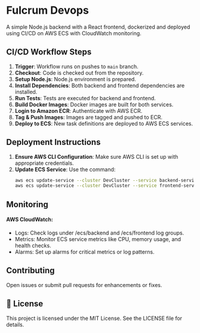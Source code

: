 # Fulcrum Devops

A simple Node.js backend with a React frontend, dockerized and deployed using CI/CD on AWS ECS with CloudWatch monitoring.

## CI/CD Workflow Steps

1. **Trigger**: Workflow runs on pushes to `main` branch.
2. **Checkout**: Code is checked out from the repository.
3. **Setup Node.js**: Node.js environment is prepared.
4. **Install Dependencies**: Both backend and frontend dependencies are installed.
5. **Run Tests**: Tests are executed for backend and frontend.
6. **Build Docker Images**: Docker images are built for both services.
7. **Login to Amazon ECR**: Authenticate with AWS ECR.
8. **Tag & Push Images**: Images are tagged and pushed to ECR.
9. **Deploy to ECS**: New task definitions are deployed to AWS ECS services.

## Deployment Instructions

1. **Ensure AWS CLI Configuration**: Make sure AWS CLI is set up with appropriate credentials.
2. **Update ECS Service**: Use the command:
   ```bash
   aws ecs update-service --cluster DevCluster --service backend-service --task-definition arn:aws:ecs:us-east-1:211125439791:task-definition/backend:1 --force-new-deployment
   aws ecs update-service --cluster DevCluster --service frontend-service --task-definition arn:aws:ecs:us-east-1:211125439791:task-definition/frontend:1 --force-new-deployment

## Monitoring
#### AWS CloudWatch: 
- Logs: Check logs under /ecs/backend and /ecs/frontend log groups.
- Metrics: Monitor ECS service metrics like CPU, memory usage, and health checks.
- Alarms: Set up alarms for critical metrics or log patterns.

## Contributing
Open issues or submit pull requests for enhancements or fixes.

## 📄 License
This project is licensed under the MIT License. See the LICENSE file for details.
